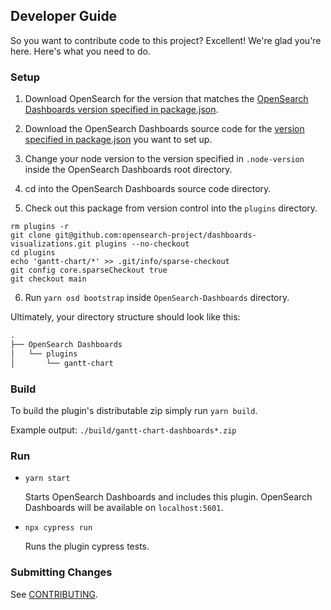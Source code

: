 ## Developer Guide

So you want to contribute code to this project? Excellent! We're glad you're here. Here's what you need to do.

### Setup

1. Download OpenSearch for the version that matches the [OpenSearch Dashboards version specified in package.json](./package.json#L5).
1. Download the OpenSearch Dashboards source code for the [version specified in package.json](./package.json#L5) you want to set up.

1. Change your node version to the version specified in `.node-version` inside the OpenSearch Dashboards root directory.
1. cd into the OpenSearch Dashboards source code directory.
1. Check out this package from version control into the `plugins` directory.
```
rm plugins -r
git clone git@github.com:opensearch-project/dashboards-visualizations.git plugins --no-checkout
cd plugins
echo 'gantt-chart/*' >> .git/info/sparse-checkout
git config core.sparseCheckout true
git checkout main
```
6. Run `yarn osd bootstrap` inside `OpenSearch-Dashboards` directory.

Ultimately, your directory structure should look like this:

```md
.
├── OpenSearch Dashboards
│   └── plugins
│       └── gantt-chart
```


### Build

To build the plugin's distributable zip simply run `yarn build`.

Example output: `./build/gantt-chart-dashboards*.zip`


### Run

- `yarn start`

  Starts OpenSearch Dashboards and includes this plugin. OpenSearch Dashboards will be available on `localhost:5601`.

- `npx cypress run`

  Runs the plugin cypress tests.

### Submitting Changes

See [CONTRIBUTING](CONTRIBUTING.md).

